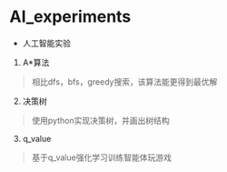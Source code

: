 # AI_experiments

- 人工智能实验

1. A*算法

> 相比dfs，bfs，greedy搜索，该算法能更得到最优解

2. 决策树

> 使用python实现决策树，并画出树结构

3. q_value

> 基于q_value强化学习训练智能体玩游戏
